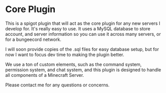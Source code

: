 # Core Plugin

This is a spigot plugin that will act as the core plugin for any new servers I develop for. It's really 
easy to use. It uses a MySQL database to store account, and server information so you can use it
across many servers, or for a bungeecord network.

I will soon provide copies of the .sql files for easy database setup, but for now I want to focus dev time
to making the plugin better.

We use a ton of custom elements, such as the command system, permission system, and chat system, and this plugin
is designed to handle all components of a Minecraft Server.

Please contact me for any questions or concerns.